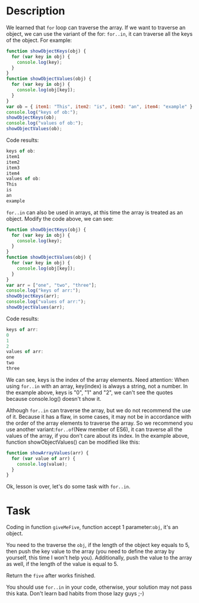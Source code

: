 # Description

We learned that `for` loop can traverse the array. If we want to traverse an object, we can use the variant of the for: `for..in`, it can traverse all the keys of the object. For example:

```javascript
function showObjectKeys(obj) {
  for (var key in obj) {
    console.log(key);
  }
}
function showObjectValues(obj) {
  for (var key in obj) {
    console.log(obj[key]);
  }
}
var ob = { item1: "This", item2: "is", item3: "an", item4: "example" };
console.log("keys of ob:");
showObjectKeys(ob);
console.log("values of ob:");
showObjectValues(ob);
```

Code results:

```javascript
keys of ob:
item1
item2
item3
item4
values of ob:
This
is
an
example
```

`for..in` can also be used in arrays, at this time the array is treated as an object. Modify the code above, we can see:

```javascript
function showObjectKeys(obj) {
  for (var key in obj) {
    console.log(key);
  }
}
function showObjectValues(obj) {
  for (var key in obj) {
    console.log(obj[key]);
  }
}
var arr = ["one", "two", "three"];
console.log("keys of arr:");
showObjectKeys(arr);
console.log("values of arr:");
showObjectValues(arr);
```

Code results:

```javascript
keys of arr:
0
1
2
values of arr:
one
two
three
```

We can see, keys is the index of the array elements. Need attention: When using `for..in` with an array, key(index) is always a string, not a number. In the example above, keys is "0", "1" and "2", we can't see the quotes because console.log() doesn't show it.

Although `for..in` can traverse the array, but we do not recommend the use of it. Because it has a flaw, in some cases, it may not be in accordance with the order of the array elements to traverse the array. So we recommend you use another variant:`for..of`(New member of ES6), it can traverse all the values of the array, if you don't care about its index. In the example above, function showObjectValues() can be modified like this:

```javascript
function showArrayValues(arr) {
  for (var value of arr) {
    console.log(value);
  }
}
```

Ok, lesson is over, let's do some task with `for..in`.

# Task

Coding in function `giveMeFive`, function accept 1 parameter:`obj`, it's an object.

You need to the traverse the `obj`, if the length of the object key equals to 5, then push the key value to the array (you need to define the array by yourself, this time I won't help you). Additionally, push the value to the array as well, if the length of the value is equal to 5.

Return the `five` after works finished.

You should use `for..in` in your code, otherwise, your solution may not pass this kata. Don't learn bad habits from those lazy guys ;-)
